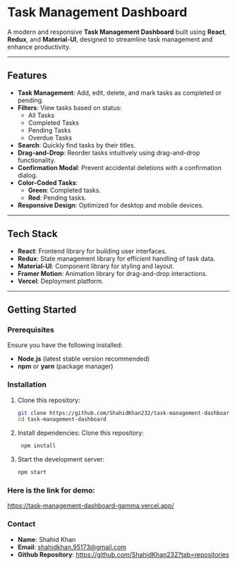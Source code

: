 # **Task Management Dashboard**

A modern and responsive **Task Management Dashboard** built using **React**, **Redux**, and **Material-UI**, designed to streamline task management and enhance productivity.

---

## **Features**

- **Task Management**: Add, edit, delete, and mark tasks as completed or pending.
- **Filters**: View tasks based on status:
  - All Tasks
  - Completed Tasks
  - Pending Tasks
  - Overdue Tasks
- **Search**: Quickly find tasks by their titles.
- **Drag-and-Drop**: Reorder tasks intuitively using drag-and-drop functionality.
- **Confirmation Modal**: Prevent accidental deletions with a confirmation dialog.
- **Color-Coded Tasks**:
  - **Green**: Completed tasks.
  - **Red**: Pending tasks.
- **Responsive Design**: Optimized for desktop and mobile devices.

---

## **Tech Stack**

- **React**: Frontend library for building user interfaces.
- **Redux**: State management library for efficient handling of task data.
- **Material-UI**: Component library for styling and layout.
- **Framer Motion**: Animation library for drag-and-drop interactions.
- **Vercel**: Deployment platform.

---

## **Getting Started**

### Prerequisites

Ensure you have the following installed:
- **Node.js** (latest stable version recommended)
- **npm** or **yarn** (package manager)

### Installation

1. Clone this repository:
   ```bash
   git clone https://github.com/ShahidKhan232/task-management-dashboard.git
   cd task-management-dashboard
2. Install dependencies:
   Clone this repository:
   ```bash
    npm install
3. Start the development server:
   ```bash
   npm start

### Here is the link for demo:
  https://task-management-dashboard-gamma.vercel.app/

### Contact
  - **Name**: Shahid Khan
  - **Email**: shahidkhan.95173@gmail.com
  - **Github Repository**: https://github.com/ShahidKhan232?tab=repositories
   
